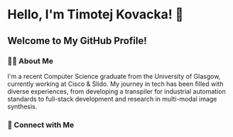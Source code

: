 # Hello, I'm Timotej Kovacka! 👋

## Welcome to My GitHub Profile!

### 👨‍💻 About Me
I'm a recent Computer Science graduate from the University of Glasgow, currently working at Cisco & Slido. My journey in tech has been filled with diverse experiences, from developing a transpiler for industrial automation standards to full-stack development and research in multi-modal image synthesis.

### 📱 Connect with Me
<!--
[<img align="left" alt="LinkedIn" width="22px" src="https://raw.githubusercontent.com/iconic/open-iconic/master/svg/globe.svg" color=""/>][LinkedIn]
[<img align="left" alt="Website" width="22px" src="https://raw.githubusercontent.com/iconic/open-iconic/master/svg/globe.svg" />][Website]

[LinkedIn]: https://www.linkedin.com/in/[YourLinkedInProfile]
[Website]: https://[YourWebsite].com
-->
<!--
**TimotejKovacka/TimotejKovacka** is a ✨ _special_ ✨ repository because its `README.md` (this file) appears on your GitHub profile.

Here are some ideas to get you started:

- 🔭 I’m currently working on ...
- 🌱 I’m currently learning ...
- 👯 I’m looking to collaborate on ...
- 🤔 I’m looking for help with ...
- 💬 Ask me about ...
- 📫 How to reach me: ...
- 😄 Pronouns: ...
- ⚡ Fun fact: ...
-->
